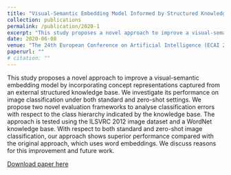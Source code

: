 ```yaml
---
title: "Visual-Semantic Embedding Model Informed by Structured Knowledge"
collection: publications
permalink: /publication/2020-1
excerpt: "This study proposes a novel approach to improve a visual-semantic embedding model by incorporating concept representations captured from an external structured knowledge base. We investigate its performance on image classification under both standard and zero-shot settings. We propose two novel evaluation frameworks to analyse classification errors with respect to the class hierarchy indicated by the knowledge base. The approach is tested using the ILSVRC 2012 image dataset and a WordNet knowledge base. With respect to both standard and zero-shot image classification, our approach shows superior performance compared with the original approach, which uses word embeddings. We discuss reasons for this improvement and future work."
date: 2020-06-08
venue: "The 24th European Conference on Artificial Intelligence (ECAI 2020) ~ Pending acceptance"
paperurl: ""
# citation: ""
---
```


This study proposes a novel approach to improve a visual-semantic embedding model by incorporating concept representations captured from an external structured knowledge base. We investigate its performance on image classification under both standard and zero-shot settings. We propose two novel evaluation frameworks to analyse classification errors with respect to the class hierarchy indicated by the knowledge base. The approach is tested using the ILSVRC 2012 image dataset and a WordNet knowledge base. With respect to both standard and zero-shot image classification, our approach shows superior performance compared with the original approach, which uses word embeddings. We discuss reasons for this improvement and future work.

[Download paper here](https://mirantha.com/files/ECAI_2020.pdf)

<!-- Recommended citation: Your Name, You. (2015). "Paper Title Number 3." <i>Journal 1</i>. 1(3). -->

